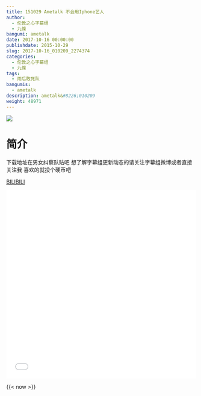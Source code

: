 ```yaml
---
title: 151029 Ametalk 不会用Iphone艺人
author: 
  - 伦敦之心字幕组
  - 九條
bangumi: ametalk
date: 2017-10-16 00:00:00
publishdate: 2015-10-29
slug: 2017-10-16_010209_2274374
categories: 
  - 伦敦之心字幕组
  - 九條
tags: 
  - 雨后敢死队
bangumis: 
  - ametalk
description: ametalk&#8226;010209
weight: 48971
---
```


![](https://i.imgur.com/RNAaWOE.jpg)

# 简介  
下载地址在男女纠察队贴吧 想了解字幕组更新动态的请关注字幕组微博或者直接关注我 喜欢的就投个硬币吧

  [BILIBILI](https://www.bilibili.com/video/av2274374/)


  <iframe src="//www.bilibili.com/html/html5player.html?cid=3545655&aid=2274374" width="100%" height="500" frameborder="0" allowfullscreen="allowfullscreen"></iframe>

{{< now >}}
